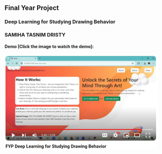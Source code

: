 ## Final Year Project
### Deep Learning for Studying Drawing Behavior

### SAMIHA TASNIM DRISTY

#### Demo [Click the image to watch the demo]:
[![Watch the video](youtube.jpg)](https://youtu.be/PbGuKoK6AjY)
